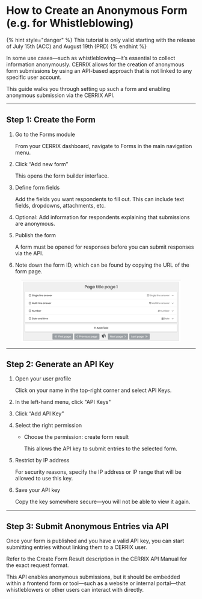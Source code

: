# How to Create an Anonymous Form (e.g. for Whistleblowing)

{% hint style="danger" %}
This tutorial is only valid starting with the release of July 15th (ACC) and August 19th (PRD)
{% endhint %}

In some use cases—such as whistleblowing—it’s essential to collect information anonymously. CERRIX allows for the creation of anonymous form submissions by using an API-based approach that is not linked to any specific user account.

This guide walks you through setting up such a form and enabling anonymous submission via the CERRIX API.

***

## Step 1: Create the Form

1.  Go to the Forms module

    From your CERRIX dashboard, navigate to Forms in the main navigation menu.
2.  Click “Add new form”

    This opens the form builder interface.
3.  Define form fields

    Add the fields you want respondents to fill out. This can include text fields, dropdowns, attachments, etc.
4. Optional: Add information for respondents explaining that submissions are anonymous.
5.  Publish the form

    A form must be opened for responses before you can submit responses via the API.
6. Note down the form ID, which can be found by copying the URL of the form page.

<figure><img src="../.gitbook/assets/image.png" alt=""><figcaption></figcaption></figure>

***

## Step 2: Generate an API Key

1.  Open your user profile

    Click on your name in the top-right corner and select API Keys.
2. In the left-hand menu, click "API Keys"
3. Click “Add API Key”
4. Select the right permission
   *   Choose the permission: create form result

       This allows the API key to submit entries to the selected form.
5.  Restrict by IP address

    For security reasons, specify the IP address or IP range that will be allowed to use this key.
6.  Save your API key

    Copy the key somewhere secure—you will not be able to view it again.

***

## Step 3: Submit Anonymous Entries via API

Once your form is published and you have a valid API key, you can start submitting entries without linking them to a CERRIX user.

Refer to the Create Form Result description in the CERRIX API Manual for the exact request format.

This API enables anonymous submissions, but it should be embedded within a frontend form or tool—such as a website or internal portal—that whistleblowers or other users can interact with directly.

